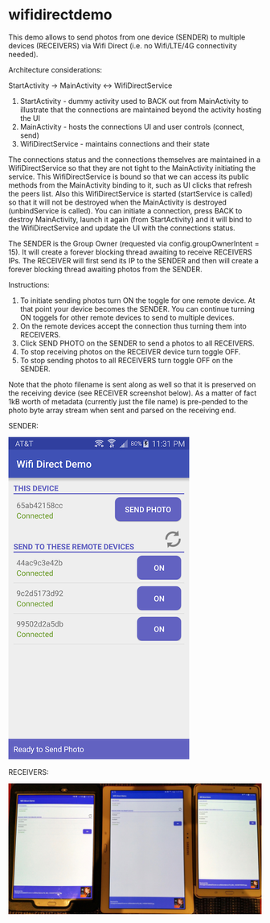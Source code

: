 # wifidirectdemo

This demo allows to send photos from one device (SENDER) to multiple devices (RECEIVERS) via Wifi Direct (i.e. no Wifi/LTE/4G connectivity needed).


Architecture considerations:

StartActivity -> MainActivity <-> WifiDirectService

1. StartActivity - dummy activity used to BACK out from MainActivity to illustrate that the connections are maintained beyond the activity hosting the UI
2. MainActivity - hosts the connections UI and user controls (connect, send)
3. WifiDirectService - maintains connections and their state

The connections status and the connections themselves are maintained in a WifiDirectService so that they are not tight to the MainActivity initiating the service. 
This WifiDirectService is bound so that we can access its public methods from the MainActivity binding to it, such as UI clicks that refresh the peers list. Also this WifiDirectService is started (startService is called) so that it will not be destroyed when the MainActivity is destroyed (unbindService is called).
You can initiate a connection, press BACK to destroy MainActivity, launch it again (from StartActivity) and it will bind to the WifiDirectService and update the UI with the connections status.

The SENDER is the Group Owner (requested via config.groupOwnerIntent = 15). It will create a forever blocking thread awaiting to receive RECEIVERS IPs. The RECEIVER will first send its IP to the SENDER and then will create a forever blocking thread awaiting photos from the SENDER.


Instructions:

1. To initiate sending photos turn ON the toggle for one remote device. At that point your device becomes the SENDER. You can continue turning ON toggels for other remote devices to send to multiple devices. 
2. On the remote devices accept the connection thus turning them into RECEIVERS. 
2. Click SEND PHOTO on the SENDER to send a photos to all RECEIVERS. 
3. To stop receiving photos on the RECEIVER device turn toggle OFF.
4. To stop sending photos to all RECEIVERS turn toggle OFF on the SENDER.

Note that the photo filename is sent along as well so that it is preserved on the receiving device (see RECEIVER screenshot below). As a matter of fact 1kB worth of metadata (currently just the file name) is pre-pended to the photo byte array stream when sent and parsed on the receiving end.


SENDER:

![Alt text](/sender.png?raw=true "initiates connection to send")


RECEIVERS:

![Alt text](/receivers.jpg?raw=true "accepts connection to receive")
